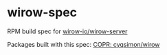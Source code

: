 # wirow-spec
RPM build spec for [wirow-io/wirow-server](https://github.com/wirow-io/wirow-server)

Packages built with this spec: [COPR: cyqsimon/wirow](https://copr.fedorainfracloud.org/coprs/cyqsimon/wirow/)
